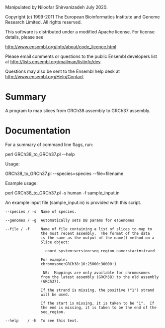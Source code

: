 Manipulated by Niloofar Shirvanizadeh July 2020.

Copyright (c) 1999-2011 The European Bioinformatics Institute and
Genome Research Limited.  All rights reserved.

This software is distributed under a modified Apache license.
For license details, please see

http://www.ensembl.org/info/about/code_licence.html

Please email comments or questions to the public Ensembl
developers list at <http://lists.ensembl.org/mailman/listinfo/dev>.

Questions may also be sent to the Ensembl help desk at
<http://www.ensembl.org/Help/Contact>

Summary
=======

A program to map slices from GRCh38 assembly to GRCh37 assembly.


Documentation
=============

For a summary of command line flags, run:

  perl GRCh38_to_GRCh37.pl --help

Usage:

  GRCh38_to_GRCh37.pl --species=species --file=filename
  
Example usage:
  
  perl GRCh38_to_GRCh37.pl -s human -f sample_input.in
  
  An example input file (sample_input.in) is provided with this script.
  

    --species / -s  Name of species.

    --genomes / -g  Automatically sets DB params for e!Genomes

    --file / -f     Name of file containing a list of slices to map to
                    the most recent assembly.  The format of the data
                    is the same as the output of the name() method on a
                    Slice object:

                      coord_system:version:seq_region_name:start🔚strand

                    For example:
                    chromosome:GRCh38:10:25000:30000:1
                      
                     NB:  Mappings are only available for chromosomes 
                    from the latest assembly (GRCh38) to the old assembly 
                    (GRCh37).

                    If the strand is missing, the positive ("1") strand
                    will be used.

                    If the start is missing, it is taken to be "1".  If
                    the end is missing, it is taken to be the end of the
                    seq_region.

    --help    / -h  To see this text.


